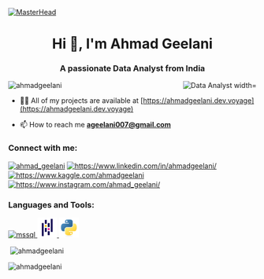 [![MasterHead](https://mechomotive.com/wp-content/uploads/2021/07/I6-1.gif)](https://ahmadgeelani.io)
<h1 align="center">Hi 👋, I'm Ahmad Geelani</h1>
<h3 align="center">A passionate Data Analyst from India</h3>
<img align="right" alt="Data Analyst width="400" src="https://indoanalytica.com/static/images/data-science-2.gif">

<p align="left"> <img src="https://komarev.com/ghpvc/?username=ahmadgeelani&label=Profile%20views&color=0e75b6&style=flat" alt="ahmadgeelani" /> </p>

- 👨‍💻 All of my projects are available at [https://ahmadgeelani.dev.voyage](https://ahmadgeelani.dev.voyage)

- 📫 How to reach me **ageelani007@gmail.com**

<h3 align="left">Connect with me:</h3>
<p align="left">
<a href="https://twitter.com/ahmad_geelani" target="blank"><img align="center" src="https://raw.githubusercontent.com/rahuldkjain/github-profile-readme-generator/master/src/images/icons/Social/twitter.svg" alt="ahmad_geelani" height="30" width="40" /></a>
<a href="https://linkedin.com/in/https://www.linkedin.com/in/ahmadgeelani/" target="blank"><img align="center" src="https://raw.githubusercontent.com/rahuldkjain/github-profile-readme-generator/master/src/images/icons/Social/linked-in-alt.svg" alt="https://www.linkedin.com/in/ahmadgeelani/" height="30" width="40" /></a>
<a href="https://kaggle.com/https://www.kaggle.com/ahmadgeelani" target="blank"><img align="center" src="https://raw.githubusercontent.com/rahuldkjain/github-profile-readme-generator/master/src/images/icons/Social/kaggle.svg" alt="https://www.kaggle.com/ahmadgeelani" height="30" width="40" /></a>
<a href="https://instagram.com/https://www.instagram.com/ahmad_geelani/" target="blank"><img align="center" src="https://raw.githubusercontent.com/rahuldkjain/github-profile-readme-generator/master/src/images/icons/Social/instagram.svg" alt="https://www.instagram.com/ahmad_geelani/" height="30" width="40" /></a>
</p>

<h3 align="left">Languages and Tools:</h3>
<p align="left"> <a href="https://www.microsoft.com/en-us/sql-server" target="_blank" rel="noreferrer"> <img src="https://www.svgrepo.com/show/303229/microsoft-sql-server-logo.svg" alt="mssql" width="40" height="40"/> </a> <a href="https://pandas.pydata.org/" target="_blank" rel="noreferrer"> <img src="https://raw.githubusercontent.com/devicons/devicon/2ae2a900d2f041da66e950e4d48052658d850630/icons/pandas/pandas-original.svg" alt="pandas" width="40" height="40"/> </a> <a href="https://www.python.org" target="_blank" rel="noreferrer"> <img src="https://raw.githubusercontent.com/devicons/devicon/master/icons/python/python-original.svg" alt="python" width="40" height="40"/> </a> </p>

<p>&nbsp;<img align="center" src="https://github-readme-stats.vercel.app/api?username=ahmadgeelani&show_icons=true&locale=en" alt="ahmadgeelani" /></p>

<p><img align="center" src="https://github-readme-streak-stats.herokuapp.com/?user=ahmadgeelani&" alt="ahmadgeelani" /></p>
